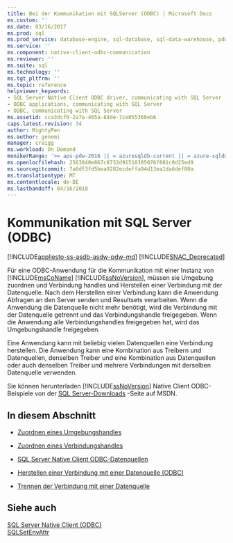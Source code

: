 ```yaml
---
title: Bei der Kommunikation mit SQLServer (ODBC) | Microsoft Docs
ms.custom: ''
ms.date: 03/16/2017
ms.prod: sql
ms.prod_service: database-engine, sql-database, sql-data-warehouse, pdw
ms.service: ''
ms.component: native-client-odbc-communication
ms.reviewer: ''
ms.suite: sql
ms.technology: ''
ms.tgt_pltfrm: ''
ms.topic: reference
helpviewer_keywords:
- SQL Server Native Client ODBC driver, communicating with SQL Server
- ODBC applications, communicating with SQL Server
- ODBC, communicating with SQL Server
ms.assetid: cca3dcf0-2a7e-465a-84de-7ce055360eb6
caps.latest.revision: 34
author: MightyPen
ms.author: genemi
manager: craigg
ms.workload: On Demand
monikerRange: '>= aps-pdw-2016 || = azuresqldb-current || = azure-sqldw-latest || >= sql-server-2016 || = sqlallproducts-allversions'
ms.openlocfilehash: 2563840e867c8732d91510305076f801c0d25ed9
ms.sourcegitcommit: 7a6df3fd5bea9282ecdeffa94d13ea1da6def80a
ms.translationtype: MT
ms.contentlocale: de-DE
ms.lasthandoff: 04/16/2018
---
```

# <a name="communicating-with-sql-server-odbc"></a>Kommunikation mit SQL Server (ODBC)
[!INCLUDE[appliesto-ss-asdb-asdw-pdw-md](../../includes/appliesto-ss-asdb-asdw-pdw-md.md)]
[!INCLUDE[SNAC_Deprecated](../../includes/snac-deprecated.md)]

  Für eine ODBC-Anwendung für die Kommunikation mit einer Instanz von [!INCLUDE[msCoName](../../includes/msconame-md.md)] [!INCLUDE[ssNoVersion](../../includes/ssnoversion-md.md)], müssen sie Umgebung zuordnen und Verbindung handles und Herstellen einer Verbindung mit der Datenquelle. Nach dem Herstellen einer Verbindung kann die Anwendung Abfragen an den Server senden und Resultsets verarbeiten. Wenn die Anwendung die Datenquelle nicht mehr benötigt, wird die Verbindung mit der Datenquelle getrennt und das Verbindungshandle freigegeben. Wenn die Anwendung alle Verbindungshandles freigegeben hat, wird das Umgebungshandle freigegeben.  
  
 Eine Anwendung kann mit beliebig vielen Datenquellen eine Verbindung herstellen. Die Anwendung kann eine Kombination aus Treibern und Datenquellen, denselben Treiber und eine Kombination aus Datenquellen oder auch denselben Treiber und mehrere Verbindungen mit derselben Datenquelle verwenden.  
  
 Sie können herunterladen [!INCLUDE[ssNoVersion](../../includes/ssnoversion-md.md)] Native Client ODBC-Beispiele von der [SQL Server-Downloads](http://go.microsoft.com/fwlink/?LinkId=62796) -Seite auf MSDN.  
  
## <a name="in-this-section"></a>In diesem Abschnitt  
  
-   [Zuordnen eines Umgebungshandles](../../relational-databases/native-client-odbc-communication/allocating-an-environment-handle.md)  
  
-   [Zuordnen eines Verbindungshandles](../../relational-databases/native-client-odbc-communication/allocating-a-connection-handle.md)  
  
-   [SQL Server Native Client ODBC-Datenquellen](../../relational-databases/native-client-odbc-communication/sql-server-native-client-odbc-data-sources.md)  
  
-   [Herstellen einer Verbindung mit einer Datenquelle &#40;ODBC&#41;](../../relational-databases/native-client-odbc-communication/connecting-to-a-data-source-odbc.md)  
  
-   [Trennen der Verbindung mit einer Datenquelle](../../relational-databases/native-client-odbc-communication/disconnecting-from-a-data-source.md)  
  
## <a name="see-also"></a>Siehe auch  
 [SQL Server Native Client &#40;ODBC&#41;](../../relational-databases/native-client/odbc/sql-server-native-client-odbc.md)   
 [SQLSetEnvAttr](../../relational-databases/native-client-odbc-api/sqlsetenvattr.md)  
  
  
